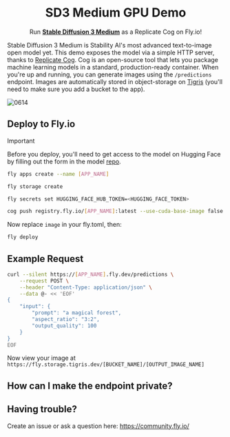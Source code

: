 <div align="center">
    <h1>SD3 Medium GPU Demo</h1>
    <p>Run <strong><a href="https://stability.ai/news/stable-diffusion-3-medium">Stable Diffusion 3 Medium</a></strong> as a Replicate Cog on Fly.io!</p>
</div>

Stable Diffusion 3 Medium is Stability AI's most advanced text-to-image open model yet. This demo exposes the model via a simple HTTP server, thanks to [Replicate Cog](https://github.com/replicate/cog). Cog is an open-source tool that lets you package machine learning models in a standard, production-ready container. When you're up and running, you can generate images using the `/predictions` endpoint. Images are automatically stored in object-storage on [Tigris](https://www.tigrisdata.com/) (you'll need to make sure you add a bucket to the app).

![0614](https://github.com/fly-apps/cog-sd3/assets/3727384/c026fcf9-79a9-40eb-ae7c-6f1be6801b84)

## Deploy to Fly.io

> [!IMPORTANT]  
> Before you deploy, you'll need to get access to the model on Hugging Face by filling out the form in the model [repo](https://huggingface.co/stabilityai/stable-diffusion-3-medium-diffusers/tree/main).

```sh
fly apps create --name [APP_NAME]

fly storage create

fly secrets set HUGGING_FACE_HUB_TOKEN=<HUGGING_FACE_TOKEN>

cog push registry.fly.io/[APP_NAME]:latest --use-cuda-base-image false

```
Now replace `image` in your fly.toml, then:

```sh
fly deploy
```

## Example Request

```sh
curl --silent https://[APP_NAME].fly.dev/predictions \
    --request POST \
    --header "Content-Type: application/json" \
    --data @- << 'EOF'
{
    "input": {
        "prompt": "a magical forest",
        "aspect_ratio": "3:2",
        "output_quality": 100
    }
}
EOF
```

Now view your image at `https://fly.storage.tigris.dev/[BUCKET_NAME]/[OUTPUT_IMAGE_NAME]`

## How can I make the endpoint private?

## Having trouble?

Create an issue or ask a question here: https://community.fly.io/

